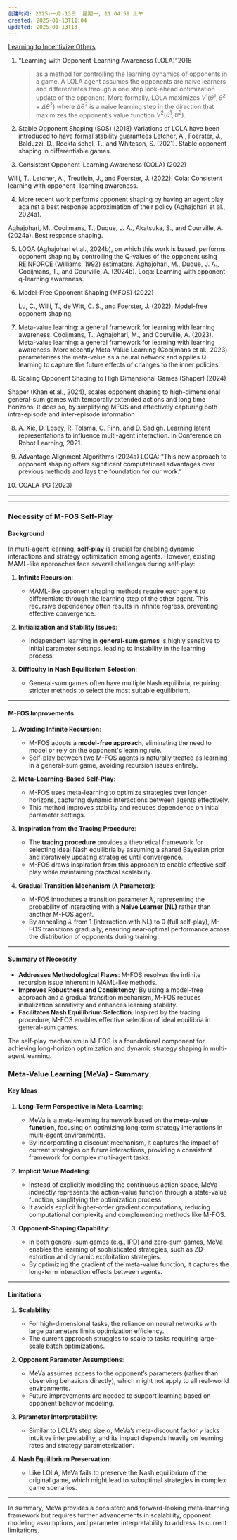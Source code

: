 ```yaml
---
创建时间: 2025-一月-13日  星期一, 11:04:59 上午
created: 2025-01-13T11:04
updated: 2025-01-13T13
---
```






[Learning to Incentivize Others](https://zhuanlan.zhihu.com/p/150688960)

1. “Learning with Opponent-Learning Awareness (LOLA)”2018
   >as a method for controlling the learning dynamics of opponents in a game.
   >A LOLA agent assumes the opponents are naive learners and differentiates through a one step look-ahead optimization update of the opponent. More formally, LOLA maximizes $V^1(\theta^1, \theta^2 + \Delta\theta^2)$ where $\Delta\theta^2$ is a naive learning step in the direction that maximizes the opponent’s value function $V^2(\theta^1, \theta^2)$. 
   
2. Stable Opponent Shaping (SOS) (2018)
Variations of LOLA have been introduced to have formal stability guarantees
Letcher, A., Foerster, J., Balduzzi, D., Rockta ̈schel, T., and Whiteson, S. (2021). Stable opponent shaping in differentiable games.

3. Consistent Opponent-Learning Awareness (COLA) (2022)

Willi, T., Letcher, A., Treutlein, J., and Foerster, J. (2022). Cola: Consistent learning with opponent- learning awareness.

4. More recent work performs opponent shaping by having an agent play against a best response approximation of their policy (Aghajohari et al., 2024a). 

Aghajohari, M., Cooijmans, T., Duque, J. A., Akatsuka, S., and Courville, A. (2024a). Best response shaping.

5. LOQA (Aghajohari et al., 2024b), on which this work is based, performs opponent shaping by controlling the Q-values of the opponent using REINFORCE (Williams, 1992) estimators.
Aghajohari, M., Duque, J. A., Cooijmans, T., and Courville, A. (2024b). Loqa: Learning with opponent q-learning awareness.


4. Model-Free Opponent Shaping (MFOS) (2022)
   
   Lu, C., Willi, T., de Witt, C. S., and Foerster, J. (2022). Model-free opponent shaping.

5. Meta-value learning: a general framework for learning with learning awareness.
Cooijmans, T., Aghajohari, M., and Courville, A. (2023). Meta-value learning: a general framework for learning with learning awareness.
More recently Meta-Value Learning (Cooijmans et al., 2023) parameterizes the meta-value as a neural network and applies Q-learning to capture the future effects of changes to the inner policies. 




7. Scaling Opponent Shaping to High Dimensional Games (Shaper) (2024)
   
Shaper (Khan et al., 2024), scales opponent shaping to high-dimensional general-sum games with temporally extended actions and long time horizons. It does so, by simplifying MFOS and effectively capturing both intra-episode and inter-episode information

  8.  A. Xie, D. Losey, R. Tolsma, C. Finn, and D. Sadigh. Learning latent representations to influence multi-agent interaction. In Conference on Robot Learning, 2021.
   
1. Advantage Alignment Algorithms (2024a)
LOQA: “This new approach to opponent shaping offers significant computational advantages over previous methods and lays the foundation for our work.” 


9. COALA-PG (2023)
---
---


### **Necessity of M-FOS Self-Play**

#### **Background**
In multi-agent learning, **self-play** is crucial for enabling dynamic interactions and strategy optimization among agents. However, existing MAML-like approaches face several challenges during self-play:

1. **Infinite Recursion**:
   - MAML-like opponent shaping methods require each agent to differentiate through the learning step of the other agent. This recursive dependency often results in infinite regress, preventing effective convergence.

2. **Initialization and Stability Issues**:
   - Independent learning in **general-sum games** is highly sensitive to initial parameter settings, leading to instability in the learning process.

3. **Difficulty in Nash Equilibrium Selection**:
   - General-sum games often have multiple Nash equilibria, requiring stricter methods to select the most suitable equilibrium.

---

#### **M-FOS Improvements**
1. **Avoiding Infinite Recursion**:
   - M-FOS adopts a **model-free approach**, eliminating the need to model or rely on the opponent's learning rule.
   - Self-play between two M-FOS agents is naturally treated as learning in a general-sum game, avoiding recursion issues entirely.

2. **Meta-Learning-Based Self-Play**:
   - M-FOS uses meta-learning to optimize strategies over longer horizons, capturing dynamic interactions between agents effectively.
   - This method improves stability and reduces dependence on initial parameter settings.

3. **Inspiration from the Tracing Procedure**:
   - The **tracing procedure** provides a theoretical framework for selecting ideal Nash equilibria by assuming a shared Bayesian prior and iteratively updating strategies until convergence.
   - M-FOS draws inspiration from this approach to enable effective self-play while maintaining practical scalability.

4. **Gradual Transition Mechanism ($\lambda$ Parameter)**:
   - M-FOS introduces a transition parameter $\lambda$, representing the probability of interacting with a **Naive Learner (NL)** rather than another M-FOS agent.
   - By annealing $\lambda$ from 1 (interaction with NL) to 0 (full self-play), M-FOS transitions gradually, ensuring near-optimal performance across the distribution of opponents during training.

---

#### **Summary of Necessity**
- **Addresses Methodological Flaws**: M-FOS resolves the infinite recursion issue inherent in MAML-like methods.
- **Improves Robustness and Consistency**: By using a model-free approach and a gradual transition mechanism, M-FOS reduces initialization sensitivity and enhances learning stability.
- **Facilitates Nash Equilibrium Selection**: Inspired by the tracing procedure, M-FOS enables effective selection of ideal equilibria in general-sum games.

The self-play mechanism in M-FOS is a foundational component for achieving long-horizon optimization and dynamic strategy shaping in multi-agent learning.



### **Meta-Value Learning (MeVa) - Summary**

#### **Key Ideas**
1. **Long-Term Perspective in Meta-Learning**:
   - MeVa is a meta-learning framework based on the **meta-value function**, focusing on optimizing long-term strategy interactions in multi-agent environments.
   - By incorporating a discount mechanism, it captures the impact of current strategies on future interactions, providing a consistent framework for complex multi-agent tasks.

2. **Implicit Value Modeling**:
   - Instead of explicitly modeling the continuous action space, MeVa indirectly represents the action-value function through a state-value function, simplifying the optimization process.
   - It avoids explicit higher-order gradient computations, reducing computational complexity and complementing methods like M-FOS.

3. **Opponent-Shaping Capability**:
   - In both general-sum games (e.g., IPD) and zero-sum games, MeVa enables the learning of sophisticated strategies, such as ZD-extortion and dynamic exploitation strategies.
   - By optimizing the gradient of the meta-value function, it captures the long-term interaction effects between agents.

---

#### **Limitations**
1. **Scalability**:
   - For high-dimensional tasks, the reliance on neural networks with large parameters limits optimization efficiency.
   - The current approach struggles to scale to tasks requiring large-scale batch optimizations.

2. **Opponent Parameter Assumptions**:
   - MeVa assumes access to the opponent’s parameters (rather than observing behaviors directly), which might not apply to all real-world environments.
   - Future improvements are needed to support learning based on opponent behavior modeling.

3. **Parameter Interpretability**:
   - Similar to LOLA’s step size $\alpha$, MeVa’s meta-discount factor $\gamma$ lacks intuitive interpretability, and its impact depends heavily on learning rates and strategy parameterization.

4. **Nash Equilibrium Preservation**:
   - Like LOLA, MeVa fails to preserve the Nash equilibrium of the original game, which might lead to suboptimal strategies in complex game scenarios.

---

In summary, MeVa provides a consistent and forward-looking meta-learning framework but requires further advancements in scalability, opponent modeling assumptions, and parameter interpretability to address its current limitations.